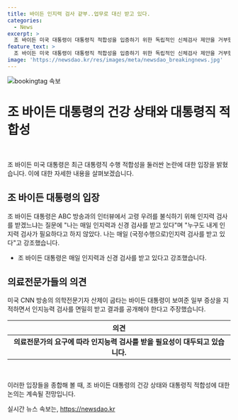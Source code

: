 ```yaml
---
title: 바이든 인지력 검사 걑부..업무로 대신 받고 있다.
categories:
  - News
excerpt: >
  조 바이든 미국 대통령이 대통령직 적합성을 입증하기 위한 독립적인 신체검사 제안을 거부했다. 그는 고령 우려를 불식하기 위해 이미 매일 인지력과 신경 검사를 받고 있다고 강조했으며, 과거 건강검진 결과도 좋았다. 그러나 미국 CNN 방송의 의학전문기자는 바이든 대통령의 언행과 행동을 지적하며 인지능력 검사를 받고 결과를 공개해야 한다고 주장했다.
feature_text: >
  조 바이든 미국 대통령이 대통령직 적합성을 입증하기 위한 독립적인 신체검사 제안을 거부했다. 그는 고령 우려를 불식하기 위해 이미 매일 인지력과 신경 검사를 받고 있다고 강조했으며, 과거 건강검진 결과도 좋았다. 그러나 미국 CNN 방송의 의학전문기자는 바이든 대통령의 언행과 행동을 지적하며 인지능력 검사를 받고 결과를 공개해야 한다고 주장했다.
image: 'https://newsdao.kr/res/images/meta/newsdao_breakingnews.jpg'
---
```


<p><img src="https://newsdao.kr/res/images/meta/newsdao_breakingnews.jpg" alt="bookingtag 속보" /></p>

<h1 data-ke-size="size26"><b>조 바이든 대통령의 건강 상태와 대통령직 적합성</b></h1>

<p data-ke-size="size16">&nbsp;</p>

<p>조 바이든 미국 대통령은 최근 대통령직 수행 적합성을 둘러싼 논란에 대한 입장을 밝혔습니다. 이에 대한 자세한 내용을 살펴보겠습니다.</p>

<h2 data-ke-size="size24">조 바이든 대통령의 입장</h2>

<p data-ke-size="size16">조 바이든 대통령은 ABC 방송과의 인터뷰에서 고령 우려를 불식하기 위해 인지력 검사를 받겠느냐는 질문에 "나는 매일 인지력과 신경 검사를 받고 있다"며 "누구도 내게 인지력 검사가 필요하다고 하지 않았다. 나는 매일 (국정수행으로)인지력 검사를 받고 있다"고 강조했습니다.</p>

<ul>
<li>조 바이든 대통령은 매일 인지력과 신경 검사를 받고 있다고 강조했습니다.</li>
</ul>

<h2 data-ke-size="size24">의료전문가들의 의견</h2>

<p data-ke-size="size16">미국 CNN 방송의 의학전문기자 산제이 굽타는 바이든 대통령이 보여준 일부 증상을 지적하면서 인지능력 검사를 면밀히 받고 결과를 공개해야 한다고 주장했습니다.</p>

<table>
<thead>
<tr>
<th style="text-align: center; height: 17px;"><b>의견</b></th>
</tr>
</thead>
<tbody>
<tr>
<td style="text-align: center; height: 17px;"><b>의료전문가의 요구에 따라 인지능력 검사를 받을 필요성이 대두되고 있습니다.</b></td>
</tr>
</tbody>
</table>

<p data-ke-size="size16">&nbsp;</p>

<p>이러한 입장들을 종합해 볼 때, 조 바이든 대통령의 건강 상태와 대통령직 적합성에 대한 논의는 계속될 전망입니다.</p>
실시간 뉴스 속보는, <a href="https://newsdao.kr" rel="dofollow">https://newsdao.kr</a>


